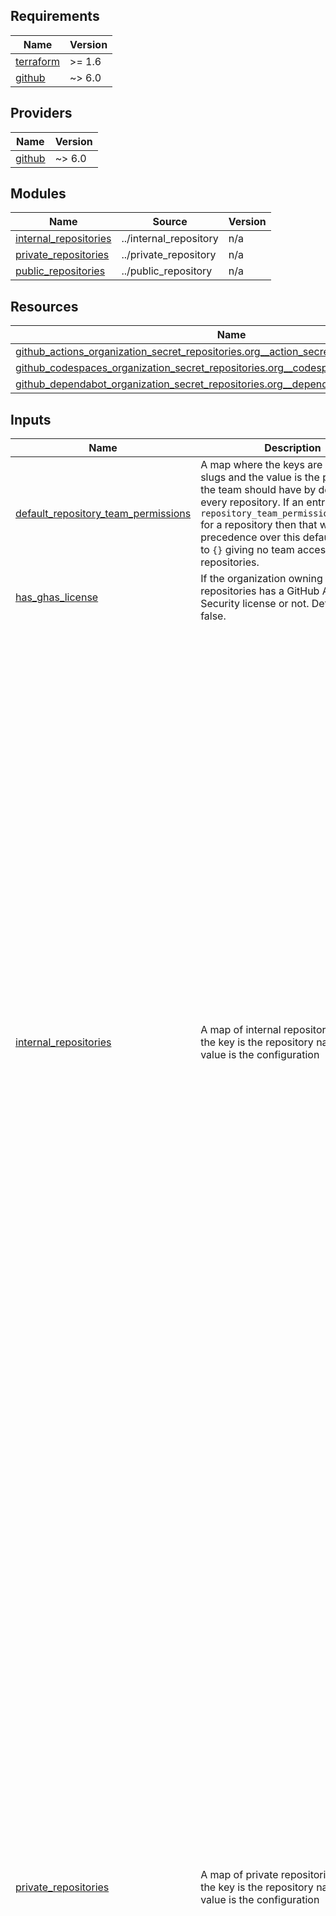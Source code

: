 ## Requirements

| Name | Version |
|------|---------|
| <a name="requirement_terraform"></a> [terraform](#requirement\_terraform) | >= 1.6 |
| <a name="requirement_github"></a> [github](#requirement\_github) | ~> 6.0 |

## Providers

| Name | Version |
|------|---------|
| <a name="provider_github"></a> [github](#provider\_github) | ~> 6.0 |

## Modules

| Name | Source | Version |
|------|--------|---------|
| <a name="module_internal_repositories"></a> [internal\_repositories](#module\_internal\_repositories) | ../internal_repository | n/a |
| <a name="module_private_repositories"></a> [private\_repositories](#module\_private\_repositories) | ../private_repository | n/a |
| <a name="module_public_repositories"></a> [public\_repositories](#module\_public\_repositories) | ../public_repository | n/a |

## Resources

| Name | Type |
|------|------|
| [github_actions_organization_secret_repositories.org__action_secret_repo_access](https://registry.terraform.io/providers/integrations/github/latest/docs/resources/actions_organization_secret_repositories) | resource |
| [github_codespaces_organization_secret_repositories.org__codespace_secret_repo_access](https://registry.terraform.io/providers/integrations/github/latest/docs/resources/codespaces_organization_secret_repositories) | resource |
| [github_dependabot_organization_secret_repositories.org__dependabot_secret_repo_access](https://registry.terraform.io/providers/integrations/github/latest/docs/resources/dependabot_organization_secret_repositories) | resource |

## Inputs

| Name | Description | Type | Default | Required |
|------|-------------|------|---------|:--------:|
| <a name="input_default_repository_team_permissions"></a> [default\_repository\_team\_permissions](#input\_default\_repository\_team\_permissions) | A map where the keys are github team slugs and the value is the permissions the team should have by default for every repository. If an entry exists in `repository_team_permissions_override` for a repository then that will take precedence over this default. Defaults to `{}` giving no team access to the repositories. | `map(string)` | `{}` | no |
| <a name="input_has_ghas_license"></a> [has\_ghas\_license](#input\_has\_ghas\_license) | If the organization owning the repositories has a GitHub Advanced Security license or not. Defaults to false. | `bool` | `false` | no |
| <a name="input_internal_repositories"></a> [internal\_repositories](#input\_internal\_repositories) | A map of internal repositories where the key is the repository name and the value is the configuration | <pre>map(object({<br/>    description                          = string<br/>    default_branch                       = string<br/>    protected_branches                   = list(string)<br/>    advance_security                     = bool<br/>    topics                               = list(string)<br/>    homepage                             = string<br/>    delete_head_on_merge                 = bool<br/>    dependabot_security_updates          = bool<br/>    requires_web_commit_signing          = bool<br/>    allow_auto_merge                     = optional(bool)<br/>    allow_squash_merge                   = optional(bool)<br/>    allow_rebase_merge                   = optional(bool)<br/>    allow_merge_commit                   = optional(bool)<br/>    squash_merge_commit_title            = optional(string)<br/>    squash_merge_commit_message          = optional(string)<br/>    merge_commit_title                   = optional(string)<br/>    merge_commit_message                 = optional(string)<br/>    repository_team_permissions_override = optional(map(string))<br/>    user_permissions                     = optional(map(string))<br/>    organization_action_secrets          = optional(list(string))<br/>    organization_codespace_secrets       = optional(list(string))<br/>    organization_dependabot_secrets      = optional(list(string))<br/>    action_secrets                       = optional(map(string))<br/>    codespace_secrets                    = optional(map(string))<br/>    dependabot_secrets                   = optional(map(string))<br/>    environments = optional(map(object({<br/>      wait_timer          = optional(number)<br/>      can_admins_bypass   = optional(bool)<br/>      prevent_self_review = optional(bool)<br/>      action_secrets      = optional(map(string))<br/>      reviewers = optional(object({<br/>        teams = optional(list(string))<br/>        users = optional(list(string))<br/>      }))<br/>      deployment_branch_policy = optional(object({<br/>        protected_branches     = bool<br/>        custom_branch_policies = bool<br/>        branch_patterns        = list(string)<br/>      }))<br/>    })))<br/>    template_repository = optional(object({<br/>      owner                = string<br/>      repository           = string<br/>      include_all_branches = bool<br/>    }))<br/>    license_template = optional(string)<br/>    pages = optional(object({<br/>      source = optional(object({<br/>        branch = string<br/>        path   = optional(string)<br/>      }))<br/>      build_type = optional(string)<br/>      cname      = optional(string)<br/>    }))<br/>  }))</pre> | n/a | yes |
| <a name="input_private_repositories"></a> [private\_repositories](#input\_private\_repositories) | A map of private repositories where the key is the repository name and the value is the configuration | <pre>map(object({<br/>    description                          = string<br/>    default_branch                       = string<br/>    protected_branches                   = list(string)<br/>    advance_security                     = bool<br/>    has_vulnerability_alerts             = bool<br/>    topics                               = list(string)<br/>    homepage                             = string<br/>    delete_head_on_merge                 = bool<br/>    requires_web_commit_signing          = bool<br/>    dependabot_security_updates          = bool<br/>    allow_auto_merge                     = optional(bool)<br/>    allow_squash_merge                   = optional(bool)<br/>    allow_rebase_merge                   = optional(bool)<br/>    allow_merge_commit                   = optional(bool)<br/>    squash_merge_commit_title            = optional(string)<br/>    squash_merge_commit_message          = optional(string)<br/>    merge_commit_title                   = optional(string)<br/>    merge_commit_message                 = optional(string)<br/>    repository_team_permissions_override = optional(map(string))<br/>    user_permissions                     = optional(map(string))<br/>    organization_action_secrets          = optional(list(string))<br/>    organization_codespace_secrets       = optional(list(string))<br/>    organization_dependabot_secrets      = optional(list(string))<br/>    action_secrets                       = optional(map(string))<br/>    codespace_secrets                    = optional(map(string))<br/>    dependabot_secrets                   = optional(map(string))<br/>    environments = optional(map(object({<br/>      wait_timer          = optional(number)<br/>      can_admins_bypass   = optional(bool)<br/>      prevent_self_review = optional(bool)<br/>      action_secrets      = optional(map(string))<br/>      reviewers = optional(object({<br/>        teams = optional(list(string))<br/>        users = optional(list(string))<br/>      }))<br/>      deployment_branch_policy = optional(object({<br/>        protected_branches     = bool<br/>        custom_branch_policies = bool<br/>        branch_patterns        = list(string)<br/>      }))<br/>    })))<br/>    template_repository = optional(object({<br/>      owner                = string<br/>      repository           = string<br/>      include_all_branches = bool<br/>    }))<br/>    license_template = optional(string)<br/>    pages = optional(object({<br/>      source = optional(object({<br/>        branch = string<br/>        path   = optional(string)<br/>      }))<br/>      build_type = optional(string)<br/>      cname      = optional(string)<br/>    }))<br/>  }))</pre> | n/a | yes |
| <a name="input_public_repositories"></a> [public\_repositories](#input\_public\_repositories) | A map of public repositories where the key is the repository name and the value is the configuration | <pre>map(object({<br/>    description                          = string<br/>    default_branch                       = string<br/>    protected_branches                   = list(string)<br/>    advance_security                     = bool<br/>    topics                               = list(string)<br/>    homepage                             = string<br/>    delete_head_on_merge                 = bool<br/>    dependabot_security_updates          = bool<br/>    requires_web_commit_signing          = bool<br/>    allow_auto_merge                     = optional(bool)<br/>    allow_squash_merge                   = optional(bool)<br/>    allow_rebase_merge                   = optional(bool)<br/>    allow_merge_commit                   = optional(bool)<br/>    squash_merge_commit_title            = optional(string)<br/>    squash_merge_commit_message          = optional(string)<br/>    merge_commit_title                   = optional(string)<br/>    merge_commit_message                 = optional(string)<br/>    repository_team_permissions_override = optional(map(string))<br/>    user_permissions                     = optional(map(string))<br/>    organization_action_secrets          = optional(list(string))<br/>    organization_codespace_secrets       = optional(list(string))<br/>    organization_dependabot_secrets      = optional(list(string))<br/>    action_secrets                       = optional(map(string))<br/>    codespace_secrets                    = optional(map(string))<br/>    dependabot_secrets                   = optional(map(string))<br/>    environments = optional(map(object({<br/>      wait_timer          = optional(number)<br/>      can_admins_bypass   = optional(bool)<br/>      prevent_self_review = optional(bool)<br/>      action_secrets      = optional(map(string))<br/>      reviewers = optional(object({<br/>        teams = optional(list(string))<br/>        users = optional(list(string))<br/>      }))<br/>      deployment_branch_policy = optional(object({<br/>        protected_branches     = bool<br/>        custom_branch_policies = bool<br/>        branch_patterns        = list(string)<br/>      }))<br/>    })))<br/>    template_repository = optional(object({<br/>      owner                = string<br/>      repository           = string<br/>      include_all_branches = bool<br/>    }))<br/>    license_template = optional(string)<br/>    pages = optional(object({<br/>      source = optional(object({<br/>        branch = string<br/>        path   = optional(string)<br/>      }))<br/>      build_type = optional(string)<br/>      cname      = optional(string)<br/>    }))<br/>  }))</pre> | n/a | yes |
| <a name="input_rulesets"></a> [rulesets](#input\_rulesets) | n/a | <pre>map(object({<br/>    bypass_actors = optional(object({<br/>      repository_roles = optional(list(object({<br/>        role          = string<br/>        always_bypass = optional(bool)<br/>      })))<br/>      teams = optional(list(object({<br/>        team          = string<br/>        always_bypass = optional(bool)<br/>      })))<br/>      integrations = optional(list(object({<br/>        installation_id = number<br/>        always_bypass   = optional(bool)<br/>      })))<br/>      organization_admins = optional(list(object({<br/>        user          = string<br/>        always_bypass = optional(bool)<br/>      })))<br/>    }))<br/>    conditions = optional(object({<br/>      ref_name = object({<br/>        include = list(string)<br/>        exclude = list(string)<br/>      })<br/>    }))<br/>    rules = object({<br/>      branch_name_pattern = optional(object({<br/>        operator = string<br/>        pattern  = string<br/>        name     = optional(string)<br/>        negate   = optional(bool)<br/>      }))<br/>      tag_name_pattern = optional(object({<br/>        operator = string<br/>        pattern  = string<br/>        name     = optional(string)<br/>        negate   = optional(bool)<br/>      }))<br/>      commit_author_email_pattern = optional(object({<br/>        operator = string<br/>        pattern  = string<br/>        name     = optional(string)<br/>        negate   = optional(bool)<br/>      }))<br/>      commit_message_pattern = optional(object({<br/>        operator = string<br/>        pattern  = string<br/>        name     = optional(string)<br/>        negate   = optional(bool)<br/>      }))<br/>      committer_email_pattern = optional(object({<br/>        operator = string<br/>        pattern  = string<br/>        name     = optional(string)<br/>        negate   = optional(bool)<br/>      }))<br/>      creation                      = optional(bool)<br/>      deletion                      = optional(bool)<br/>      update                        = optional(bool)<br/>      non_fast_forward              = optional(bool)<br/>      required_linear_history       = optional(bool)<br/>      required_signatures           = optional(bool)<br/>      update_allows_fetch_and_merge = optional(bool)<br/>      pull_request = optional(object({<br/>        dismiss_stale_reviews_on_push     = optional(bool)<br/>        require_code_owner_review         = optional(bool)<br/>        require_last_push_approval        = optional(bool)<br/>        required_approving_review_count   = optional(number)<br/>        required_review_thread_resolution = optional(bool)<br/>      }))<br/>      required_status_checks = optional(object({<br/>        required_check = list(object({<br/>          context        = string<br/>          integration_id = optional(number)<br/>        }))<br/>        strict_required_status_check_policy = optional(bool)<br/>      }))<br/>      required_deployment_environments = optional(list(string))<br/>    })<br/>    target       = string<br/>    enforcement  = string<br/>    repositories = list(string)<br/>  }))</pre> | `{}` | no |

## Outputs

No outputs.